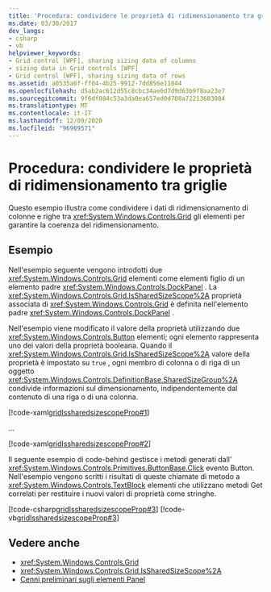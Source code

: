 ```yaml
---
title: 'Procedura: condividere le proprietà di ridimensionamento tra griglie'
ms.date: 03/30/2017
dev_langs:
- csharp
- vb
helpviewer_keywords:
- Grid control [WPF], sharing sizing data of columns
- sizing data in Grid controls [WPF]
- Grid control [WPF], sharing sizing data of rows
ms.assetid: a0535a6f-ff04-4b25-9912-7dd856e11044
ms.openlocfilehash: d5ab2ac612d55c8cbc34ae6d7d9d63b9f8aa23e7
ms.sourcegitcommit: 9f6df084c53a3da0ea657ed0d708a72213683084
ms.translationtype: MT
ms.contentlocale: it-IT
ms.lasthandoff: 12/09/2020
ms.locfileid: "96969571"
---
```

# <a name="how-to-share-sizing-properties-between-grids"></a>Procedura: condividere le proprietà di ridimensionamento tra griglie
Questo esempio illustra come condividere i dati di ridimensionamento di colonne e righe tra <xref:System.Windows.Controls.Grid> gli elementi per garantire la coerenza del ridimensionamento.  
  
## <a name="example"></a>Esempio  
 Nell'esempio seguente vengono introdotti due <xref:System.Windows.Controls.Grid> elementi come elementi figlio di un elemento padre <xref:System.Windows.Controls.DockPanel> . La <xref:System.Windows.Controls.Grid.IsSharedSizeScope%2A> proprietà associata di <xref:System.Windows.Controls.Grid> è definita nell'elemento padre <xref:System.Windows.Controls.DockPanel> .  
  
 Nell'esempio viene modificato il valore della proprietà utilizzando due <xref:System.Windows.Controls.Button> elementi; ogni elemento rappresenta uno dei valori della proprietà booleana. Quando il <xref:System.Windows.Controls.Grid.IsSharedSizeScope%2A> valore della proprietà è impostato su `true` , ogni membro di colonna o di riga di un oggetto <xref:System.Windows.Controls.DefinitionBase.SharedSizeGroup%2A> condivide informazioni sul dimensionamento, indipendentemente dal contenuto di una riga o di una colonna.  
  
 [!code-xaml[gridIssharedsizescopeProp#1](~/samples/snippets/csharp/VS_Snippets_Wpf/gridIssharedsizescopeProp/CSharp/Window1.xaml#1)]  
  
 ...  
  
 [!code-xaml[gridIssharedsizescopeProp#2](~/samples/snippets/csharp/VS_Snippets_Wpf/gridIssharedsizescopeProp/CSharp/Window1.xaml#2)]  
  
 Il seguente esempio di code-behind gestisce i metodi generati dall' <xref:System.Windows.Controls.Primitives.ButtonBase.Click> evento Button. Nell'esempio vengono scritti i risultati di queste chiamate di metodo a <xref:System.Windows.Controls.TextBlock> elementi che utilizzano metodi Get correlati per restituire i nuovi valori di proprietà come stringhe.  
  
 [!code-csharp[gridIssharedsizescopeProp#3](~/samples/snippets/csharp/VS_Snippets_Wpf/gridIssharedsizescopeProp/CSharp/Window1.xaml.cs#3)]
 [!code-vb[gridIssharedsizescopeProp#3](~/samples/snippets/visualbasic/VS_Snippets_Wpf/gridIssharedsizescopeProp/VisualBasic/Window1.xaml.vb#3)]  
  
## <a name="see-also"></a>Vedere anche

- <xref:System.Windows.Controls.Grid>
- <xref:System.Windows.Controls.Grid.IsSharedSizeScope%2A>
- [Cenni preliminari sugli elementi Panel](panels-overview.md)
